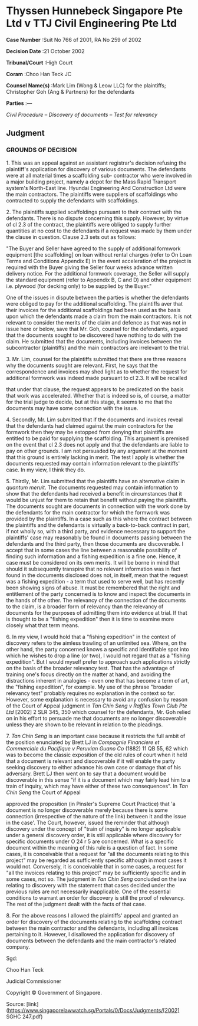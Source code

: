 # Thyssen Hunnebeck Singapore Pte Ltd v TTJ Civil Engineering Pte Ltd 



**Case Number** :Suit No 766 of 2001, RA No 259 of 2002 

**Decision Date** :21 October 2002 

**Tribunal/Court** :High Court 

**Coram** :Choo Han Teck JC 

**Counsel Name(s)** :Mark Lim (Wong & Leow LLC) for the plaintiffs; Christopher Goh (Ang & Partners) for the defendants 

**Parties** :— 

_Civil Procedure_ – _Discovery of documents_ – _Test for relevancy_ 

## Judgment 

### GROUNDS OF DECISION 

1\. This was an appeal against an assistant registrar's decision refusing the plaintiff's application for discovery of various documents. The defendants were at all material times a scaffolding sub- contractor who were involved in a major building project, namely a depot for the Mass Rapid Transport system's North-East line. Hyundai Engineering And Construction Ltd were the main contractors. The plaintiffs were suppliers of scaffoldings who contracted to supply the defendants with scaffoldings. 

2\. The plaintiffs supplied scaffoldings pursuant to their contract with the defendants. There is no dispute concerning this supply. However, by virtue of cl 2.3 of the contract, the plaintiffs were obliged to supply further quantities at no cost to the defendants if a request was made by them under the clause in question. Clause 2.3 sets out as follows: 

 "The Buyer and Seller have agreed to the supply of additional formwork equipment [the scaffolding] on loan without rental charges (refer to On Loan Terms and Conditions Appendix E) in the event acceleration of the project is required with the Buyer giving the Seller four weeks advance written delivery notice. For the additional formwork coverage, the Seller will supply the standard equipment (refer to Appendix B, C and D) and other equipment i.e. plywood (for decking only) to be supplied by the Buyer." 

One of the issues in dispute between the parties is whether the defendants were obliged to pay for the additional scaffolding. The plaintiffs aver that their invoices for the additional scaffoldings had been used as the basis upon which the defendants made a claim from the main contractors. It is not relevant to consider the merits of the claim and defence as that was not in issue here or below, save that Mr. Goh, counsel for the defendants, argued that the documents sought to be discovered have nothing to do with the claim. He submitted that the documents, including invoices between the subcontractor (plaintiffs) and the main contractors are irrelevant to the trial. 

3\. Mr. Lim, counsel for the plaintiffs submitted that there are three reasons why the documents sought are relevant. First, he says that the correspondence and invoices may shed light as to whether the request for additional formwork was indeed made pursuant to cl 2.3. It will be recalled 


that under that clause, the request appears to be predicated on the basis that work was accelerated. Whether that is indeed so is, of course, a matter for the trial judge to decide, but at this stage, it seems to me that the documents may have some connection with the issue. 

4\. Secondly, Mr. Lim submitted that if the documents and invoices reveal that the defendants had claimed against the main contractors for the formwork then they may be estopped from denying that plaintiffs are entitled to be paid for supplying the scaffolding. This argument is premised on the event that cl 2.3 does not apply and that the defendants are liable to pay on other grounds. I am not persuaded by any argument at the moment that this ground is entirely lacking in merit. The test I apply is whether the documents requested may contain information relevant to the plaintiffs' case. In my view, I think they do. 

5\. Thirdly, Mr. Lim submitted that the plaintiffs have an alternative claim in _quantum meruit_. The documents requested may contain information to show that the defendants had received a benefit in circumstances that it would be unjust for them to retain that benefit without paying the plaintiffs. The documents sought are documents in connection with the work done by the defendants for the main contractor for which the formwork was provided by the plaintiffs. In a case such as this where the contract between the plaintiffs and the defendants is virtually a back-to-back contract in part, if not wholly so, with a third party, and evidence necessary to support the plaintiffs' case may reasonably be found in documents passing between the defendants and the third party, then those documents are discoverable. I accept that in some cases the line between a reasonable possibility of finding such information and a fishing expedition is a fine one. Hence, it case must be considered on its own merits. It will be borne in mind that should it subsequently transpire that no relevant information was in fact found in the documents disclosed does not, in itself, mean that the request was a fishing expedition - a term that used to serve well, but has recently been showing signs of abuse. It must be remembered that the right and entitlement of the party concerned is to know and inspect the documents in the hands of the other. The relevancy of the connection of the documents to the claim, is a broader form of relevancy than the relevancy of documents for the purposes of admitting them into evidence at trial. If that is thought to be a "fishing expedition" then it is time to examine more closely what that term means. 

6\. In my view, I would hold that a "fishing expedition" in the context of discovery refers to the aimless trawling of an unlimited sea. Where, on the other hand, the party concerned knows a specific and identifiable spot into which he wishes to drop a line (or two), I would not regard that as a "fishing expedition". But I would myself prefer to approach such applications strictly on the basis of the broader relevancy test. That has the advantage of training one's focus directly on the matter at hand, and avoiding the distractions inherent in analogies - even one that has become a term of art, the "fishing expedition", for example. My use of the phrase "broader relevancy test" probably requires no explanation in the context so far. However, some explanation is necessary to avoid any confusion by reason of the Court of Appeal judgment in _Tan Chin Seng v Raffles Town Club Pte Ltd_ <span class="citation">[2002] 2 SLR 345</span>, 350 which counsel for the defendants, Mr. Goh relied on in his effort to persuade me that documents are no longer discoverable unless they are shown to be relevant in relation to the pleadings. 

7\. _Tan Chin Seng_ is an important case because it restricts the full ambit of the position enunciated by Brett LJ in _Compagnie Financiere et Commerciale du Pacifique v Peruvian Guano Co_ (1882) 11 QB 55, 62 which was to become the classic exposition of the old rules of court when it held that a document is relevant and discoverable if it will enable the party seeking discovery to either advance his own case or damage that of his adversary. Brett LJ then went on to say that a document would be discoverable in this sense "if it is a document which may fairly lead him to a train of inquiry, which may have either of these two consequences". In _Tan Chin Seng_ the Court of Appeal 


approved the proposition (in Pinsler's Supreme Court Practice) that 'a document is no longer discoverable merely because there is some connection (irrespective of the nature of the link) between it and the issue in the case'. The Court, however, issued the reminder that although discovery under the concept of "train of inquiry" is no longer applicable under a general discovery order, it is still applicable where discovery for specific documents under O 24 r 5 are concerned. What is a specific document within the meaning of this rule is a question of fact. In some cases, it is conceivable that a request for "all the documents relating to this project" may be regarded as sufficiently specific although in most cases it would not. Conversely, it is conceivable that in some cases, a request for "all the invoices relating to this project" may be sufficiently specific and in some cases, not so. The judgment in _Tan Chin Seng_ concluded on the law relating to discovery with the statement that cases decided under the previous rules are not necessarily inapplicable. One of the essential conditions to warrant an order for discovery is still the proof of relevancy. The rest of the judgment dealt with the facts of that case. 

8\. For the above reasons I allowed the plaintiffs' appeal and granted an order for discovery of the documents relating to the scaffolding contract between the main contractor and the defendants, including all invoices pertaining to it. However, I disallowed the application for discovery of documents between the defendants and the main contractor's related company. 

Sgd: 

Choo Han Teck 

Judicial Commissioner 

 Copyright © Government of Singapore. 


Source: [link](https://www.singaporelawwatch.sg/Portals/0/Docs/Judgments/[2002] SGHC 247.pdf)
